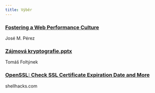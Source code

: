 ```yaml
---
title: Výběr
---
```


### [Fostering a Web Performance Culture](https://jmperezperez.com/fostering-web-performance-culture/)
José M. Pérez

### [Zájmová kryptografie.pptx](https://akela.mendelu.cz/~foltynek/KAS/Z%c3%a1jmov%c3%a1%20kryptografie.pptx)
Tomáš Foltýnek

### [OpenSSL: Check SSL Certificate Expiration Date and More](https://www.shellhacks.com/openssl-check-ssl-certificate-expiration-date/)
shellhacks.com
